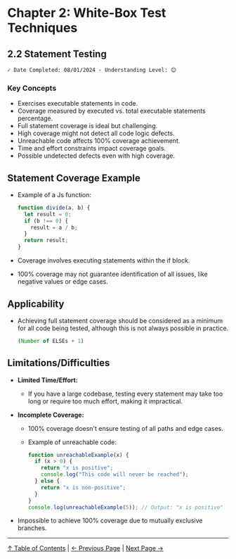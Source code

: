 # Chapter 2: White-Box Test Techniques

## 2.2 Statement Testing

```markdown
✓ Date Completed: 08/01/2024 - Understanding Level: 😊
```

### Key Concepts

- Exercises executable statements in code.
- Coverage measured by executed vs. total executable statements percentage.
- Full statement coverage is ideal but challenging.
- High coverage might not detect all code logic defects.
- Unreachable code affects 100% coverage achievement.
- Time and effort constraints impact coverage goals.
- Possible undetected defects even with high coverage.

## Statement Coverage Example

- Example of a Js function:

  ```js
  function divide(a, b) {
    let result = 0;
    if (b !== 0) {
      result = a / b;
    }
    return result;
  }
  ```

- Coverage involves executing statements within the if block.
- 100% coverage may not guarantee identification of all issues, like negative values or edge cases.

## Applicability

- Achieving full statement coverage should be considered as a minimum for all code being tested, although this is not always possible in practice.

  ```javascript
  (Number of ELSEs + 1)
  ```

## Limitations/Difficulties

- **Limited Time/Effort:**
  - If you have a large codebase, testing every statement may take too long or require too much effort, making it impractical.
- **Incomplete Coverage:**

  - 100% coverage doesn't ensure testing of all paths and edge cases.

  - Example of unreachable code:

    ```js
    function unreachableExample(x) {
      if (x > 0) {
        return "x is positive";
        console.log("This code will never be reached");
      } else {
        return "x is non-positive";
      }
    }
    console.log(unreachableExample(5)); // Output: "x is positive"
    ```

- Impossible to achieve 100% coverage due to mutually exclusive branches.

---

[↑ Table of Contents](../../README.md#table-of-contents) | [← Previous Page](2.1-introduction.md) | [Next Page →](2.3-decision-testing.md)
